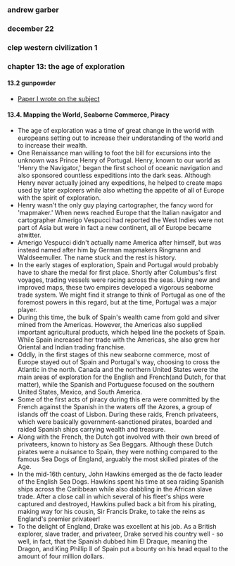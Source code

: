 ### andrew garber
### december 22
### clep western civilization 1
### chapter 13: the age of exploration

#### 13.2 gunpowder
  - [Paper I wrote on the subject](Writing_Assignments/effects_of_gunpowder.md)


#### 13.4. Mapping the World, Seaborne Commerce, Piracy
 - The age of exploration was a time of great change in the world with europeans setting out to increase their understanding of the world and to increase their wealth. 
 - One Renaissance man willing to foot the bill for excursions into the unknown was Prince Henry of Portugal. Henry, known to our world as 'Henry the Navigator,' began the first school of oceanic navigation and also sponsored countless expeditions into the dark seas. Although Henry never actually joined any expeditions, he helped to create maps used by later explorers while also whetting the appetite of all of Europe with the spirit of exploration.
 - Henry wasn't the only guy playing cartographer, the fancy word for 'mapmaker.' When news reached Europe that the Italian navigator and cartographer Amerigo Vespucci had reported the West Indies were not part of Asia but were in fact a new continent, all of Europe became atwitter.
 - Amerigo Vespucci didn't actually name America after himself, but was instead named after him by German mapmakers Ringmann and Waldseemuller. The name stuck and the rest is history.
 - In the early stages of exploration, Spain and Portugal would probably have to share the medal for first place. Shortly after Columbus's first voyages, trading vessels were racing across the seas. Using new and improved maps, these two empires developed a vigorous seaborne trade system. We might find it strange to think of Portugal as one of the foremost powers in this regard, but at the time, Portugal was a major player. 
 - During this time, the bulk of Spain's wealth came from gold and silver mined from the Americas. However, the Americas also supplied important agricultural products, which helped line the pockets of Spain. While Spain increased her trade with the Americas, she also grew her Oriental and Indian trading franchise.
 - Oddly, in the first stages of this new seaborne commerce, most of Europe stayed out of Spain and Portugal's way, choosing to cross the Atlantic in the north. Canada and the northern United States were the main areas of exploration for the English and French(and Dutch, for that matter), while the Spanish and Portuguese focused on the southern United States, Mexico, and South America.
 - Some of the first acts of piracy during this era were committed by the French against the Spanish in the waters off the Azores, a group of islands off the coast of Lisbon. During these raids, French privateers, which were basically government-sanctioned pirates, boarded and raided Spanish ships carrying wealth and treasure.
 - Along with the French, the Dutch got involved with their own breed of privateers, known to history as Sea Beggars. Although these Dutch pirates were a nuisance to Spain, they were nothing compared to the famous Sea Dogs of England, arguably the most skilled pirates of the Age.
 - In the mid-16th century, John Hawkins emerged as the de facto leader of the English Sea Dogs. Hawkins spent his time at sea raiding Spanish ships across the Caribbean while also dabbling in the African slave trade. After a close call in which several of his fleet's ships were captured and destroyed, Hawkins pulled back a bit from his pirating, making way for his cousin, Sir Francis Drake, to take the reins as England's premier privateer!
 - To the delight of England, Drake was excellent at his job. As a British explorer, slave trader, and privateer, Drake served his country well - so well, in fact, that the Spanish dubbed him El Draque, meaning the Dragon, and King Phillip II of Spain put a bounty on his head equal to the amount of four million dollars. 

